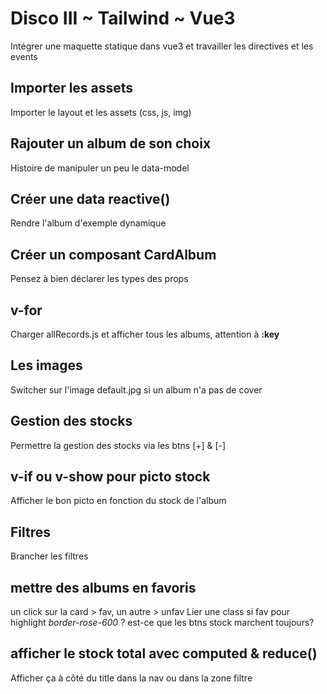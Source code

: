 # Disco III ~ Tailwind ~ Vue3

Intégrer une maquette statique dans vue3 et travailler les directives et les events 

## Importer les assets
Importer le layout et les assets (css, js, img) 
## Rajouter un album de son choix
Histoire de manipuler un peu le data-model

## Créer une data reactive()
Rendre l'album d'exemple dynamique

## Créer un composant CardAlbum
Pensez à bien déclarer les types des props

## v-for
Charger allRecords.js et afficher tous les albums, attention à **:key**
## Les images 
Switcher sur l'image default.jpg si un album n'a pas de cover 

## Gestion des stocks 
Permettre la gestion des stocks via les btns [+] & [-]
## v-if ou v-show pour picto stock
Afficher le bon picto en fonction du stock de l'album

## Filtres
Brancher les filtres  



## mettre des albums en favoris 
un click sur la card > fav, un autre > unfav 
Lier une class si fav pour highlight *border-rose-600*
? est-ce que les btns stock marchent toujours?

## afficher le stock total avec computed & reduce()
Afficher ça à côté du title dans la nav ou dans la zone filtre


